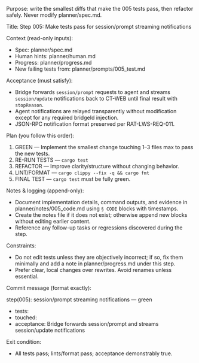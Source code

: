 Purpose: write the smallest diffs that make the 005 tests pass, then refactor safely. Never modify planner/spec.md.

Title: Step 005: Make tests pass for session/prompt streaming notifications

Context (read-only inputs):
- Spec: planner/spec.md
- Human hints: planner/human.md
- Progress: planner/progress.md
- New failing tests from: planner/prompts/005_test.md

Acceptance (must satisfy):
- Bridge forwards `session/prompt` requests to agent and streams `session/update` notifications back to CT-WEB until final result with `stopReason`.
- Agent notifications are relayed transparently without modification except for any required bridgeId injection.
- JSON-RPC notification format preserved per RAT-LWS-REQ-011.

Plan (you follow this order):
1. GREEN — Implement the smallest change touching 1–3 files max to pass the new tests.
2. RE-RUN TESTS — `cargo test`
3. REFACTOR — Improve clarity/structure without changing behavior.
4. LINT/FORMAT — `cargo clippy --fix -q && cargo fmt`
5. FINAL TEST — `cargo test` must be fully green.

Notes & logging (append-only):
- Document implementation details, command outputs, and evidence in planner/notes/005_code.md using `§ CODE` blocks with timestamps.
- Create the notes file if it does not exist; otherwise append new blocks without editing earlier content.
- Reference any follow-up tasks or regressions discovered during the step.

Constraints:
- Do not edit tests unless they are objectively incorrect; if so, fix them minimally and add a note in planner/progress.md under this step.
- Prefer clear, local changes over rewrites. Avoid renames unless essential.

Commit message (format exactly):

step(005): session/prompt streaming notifications — green

- tests: <list the test names that were failing>
- touched: <files>
- acceptance: Bridge forwards session/prompt and streams session/update notifications

Exit condition:
- All tests pass; lints/format pass; acceptance demonstrably true.